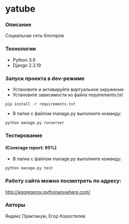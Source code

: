# yatube

### Описание

Социальная сеть блогеров

### Технологии

- Python 3.9 
- Django 2.2.19

### Запуск проекта в dev-режиме

- Установите и активируйте виртуальное окружение
- Установите зависимости из файла requirements.txt

```
pip install -r requirements.txt
``` 

- В папке с файлом manage.py выполните команду:

```
python manage.py runserver
```

### Тестирование
#### (Coverage report: 95%)

- В папке с файлом manage.py выполните команду:

```
python manage.py test
```

### Работу сайта можно посмотреть по адресу:

http://egoregorov.pythonanywhere.com/

### Авторы

Яндекс Практикум, Егор Коростелев

